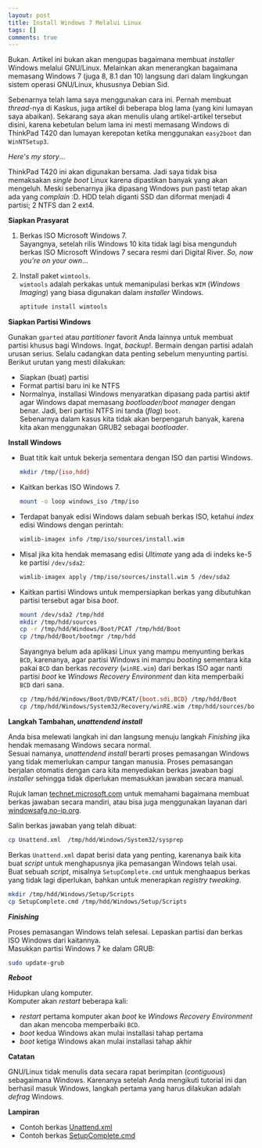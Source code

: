 ```yaml
---
layout: post
title: Install Windows 7 Melalui Linux
tags: []
comments: true
---
```


Bukan. Artikel ini bukan akan mengupas bagaimana membuat _installer_ Windows melalui GNU/Linux. Melainkan akan menerangkan bagaimana memasang Windows 7 (juga 8, 8.1 dan 10) langsung dari dalam lingkungan sistem operasi GNU/Linux, khususnya Debian Sid.

Sebenarnya telah lama saya menggunakan cara ini. Pernah membuat _thread_-nya di Kaskus, juga artikel di beberapa blog lama (yang kini lumayan saya abaikan).
Sekarang saya akan menulis ulang artikel-artikel tersebut disini, karena kebetulan belum lama ini mesti memasang Windows di ThinkPad T420 dan lumayan kerepotan ketika menggunakan `easy2boot` dan `WinNTSetup3`.

_Here's my story_...

ThinkPad T420 ini akan digunakan bersama. Jadi saya tidak bisa memaksakan _single boot_ Linux karena dipastikan banyak yang akan mengeluh. Meski sebenarnya jika dipasang Windows pun pasti tetap akan ada yang _complain_ :D.
HDD telah diganti SSD dan diformat menjadi 4 partisi; 2 NTFS dan 2 ext4.

**Siapkan Prasyarat**

1. Berkas ISO Microsoft Windows 7.  
Sayangnya, setelah rilis Windows 10 kita tidak lagi bisa mengunduh berkas ISO Microsoft Windows 7 secara resmi dari Digital River. _So, now you're on your own_...  
2. Install paket `wimtools`.  
`wimtools` adalah perkakas untuk memanipulasi berkas `WIM` (_Windows Imaging_) yang biasa digunakan dalam _installer_ Windows.  

   ```sh
   aptitude install wimtools
   ```  

**Siapkan Partisi Windows**

Gunakan `gparted` atau _partitioner_ favorit Anda lainnya untuk membuat partisi khusus bagi Windows. Ingat, _backup_!. Bermain dengan partisi adalah urusan serius. Selalu cadangkan data penting sebelum menyunting partisi.
Berikut urutan yang mesti dilakukan:  

- Siapkan (buat) partisi  
- Format partisi baru ini ke NTFS  
- Normalnya, installasi Windows menyaratkan dipasang pada partisi aktif agar Windows dapat memasang _bootloader/boot manager_ dengan benar. Jadi, beri partisi NTFS ini tanda (_flag_) `boot`.  
Sebenarnya dalam kasus kita tidak akan berpengaruh banyak, karena kita akan menggunakan GRUB2 sebagai _bootloader_.  

**Install Windows**

- Buat titik kait untuk bekerja sementara dengan ISO dan partisi Windows.  

  ```sh
  mkdir /tmp/{iso,hdd}
  ```  

- Kaitkan berkas ISO Windows 7.  

  ```sh
  mount -o loop windows_iso /tmp/iso
  ```  

- Terdapat banyak edisi Windows dalam sebuah berkas ISO, ketahui _index_ edisi Windows dengan perintah:  

  ```sh
  wimlib-imagex info /tmp/iso/sources/install.wim
  ```  

- Misal jika kita hendak memasang edisi _Ultimate_ yang ada di indeks ke-5 ke partisi `/dev/sda2`:  

  ```sh
  wimlib-imagex apply /tmp/iso/sources/install.wim 5 /dev/sda2
  ```  

- Kaitkan partisi Windows untuk mempersiapkan berkas yang dibutuhkan partisi tersebut agar bisa _boot_.  

  ```sh
  mount /dev/sda2 /tmp/hdd
  mkdir /tmp/hdd/sources
  cp -r /tmp/hdd/Windows/Boot/PCAT /tmp/hdd/Boot
  cp /tmp/hdd/Boot/bootmgr /tmp/hdd
  ``` 
 
  Sayangnya belum ada aplikasi Linux yang mampu menyunting berkas `BCD`, karenanya, agar partisi Windows ini mampu _booting_ sementara kita pakai `BCD` dan berkas _recovery_ (`winRE.wim`) dari berkas ISO agar nanti partisi _boot_ ke _Windows Recovery Environment_ dan kita memperbaiki `BCD` dari sana.  

  ```sh
  cp /tmp/hdd/Windows/Boot/DVD/PCAT/{boot.sdi,BCD} /tmp/hdd/Boot
  cp /tmp/hdd/Windows/System32/Recovery/winRE.wim /tmp/hdd/sources/boot.wim
  ```

**Langkah Tambahan, _unattendend install_**

Anda bisa melewati langkah ini dan langsung menuju langkah _Finishing_ jika hendak memasang Windows secara normal.  
Sesuai namanya, _unattendend install_ berarti proses pemasangan Windows yang tidak memerlukan campur tangan manusia. Proses pemasangan berjalan otomatis dengan cara kita menyediakan berkas jawaban bagi _installer_ sehingga tidak diperlukan memasukkan jawaban secara manual.

Rujuk laman [technet.microsoft.com](http://technet.microsoft.com/en-us/library/cc766245%28v=ws.10%29.aspx) untuk memahami bagaimana membuat berkas jawaban secara mandiri, atau bisa juga menggunakan layanan dari [windowsafg.no-ip.org](http://windowsafg.no-ip.org/win7x86_x64.html).

Salin berkas jawaban yang telah dibuat:

```sh
cp Unattend.xml  /tmp/hdd/Windows/System32/sysprep
```  

Berkas `Unattend.xml` dapat berisi data yang penting, karenanya baik kita buat _script_ untuk menghapusnya jika pemasangan Windows telah usai.  
Buat sebuah _script_, misalnya `SetupComplete.cmd` untuk menghaapus berkas yang tidak lagi diperlukan, bahkan untuk menerapkan _registry tweaking_.
```sh
mkdir /tmp/hdd/Windows/Setup/Scripts
cp SetupComplete.cmd /tmp/hdd/Windows/Setup/Scripts
```  

**_Finishing_**

Proses pemasangan Windows telah selesai. Lepaskan partisi dan berkas ISO Windows dari kaitannya.  
Masukkan partisi Windows 7 ke dalam GRUB:
```sh
sudo update-grub
```  

**_Reboot_**

Hidupkan ulang komputer.  
Komputer akan _restart_ beberapa kali:

- _restart_ pertama komputer akan _boot_ ke _Windows Recovery Environment_ dan akan mencoba memperbaiki `BCD`.  
- _boot_ kedua Windows akan mulai installasi tahap pertama  
- _boot_ ketiga Windows akan mulai installasi tahap akhir

**Catatan**

GNU/Linux tidak menulis data secara rapat berimpitan (_contiguous_) sebagaimana Windows. Karenanya setelah Anda mengikuti tutorial ini dan berhasil masuk Windows, langkah pertama yang harus dilakukan adalah _defrag_ Windows.

**Lampiran**

- Contoh berkas [Unattend.xml](https://drive.google.com/file/d/0B30UcQryc941UlpBaVZQUGhIcjg/view?usp=sharing)
- Contoh berkas [SetupComplete.cmd](https://drive.google.com/file/d/0B30UcQryc941Mk1BVmVEUmNDS00/view?usp=sharing)




